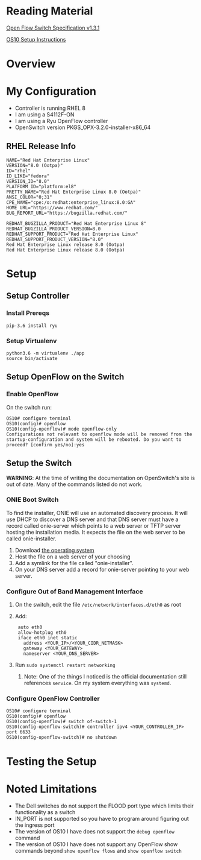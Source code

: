 # Reading Material

[Open Flow Switch Specification v1.3.1](./Reading_Material/openflow-spec-v1.3.1.pdf)

[OS10 Setup Instructions](./Reading_Material/force10-s3048-on_connectivity-guide4_en-us.pdf)

# Overview

# My Configuration

- Controller is running RHEL 8
- I am using a S4112F-ON
- I am using a Ryu OpenFlow controller
- OpenSwitch version PKGS_OPX-3.2.0-installer-x86_64

## RHEL Release Info

    NAME="Red Hat Enterprise Linux"
    VERSION="8.0 (Ootpa)"
    ID="rhel"
    ID_LIKE="fedora"
    VERSION_ID="8.0"
    PLATFORM_ID="platform:el8"
    PRETTY_NAME="Red Hat Enterprise Linux 8.0 (Ootpa)"
    ANSI_COLOR="0;31"
    CPE_NAME="cpe:/o:redhat:enterprise_linux:8.0:GA"
    HOME_URL="https://www.redhat.com/"
    BUG_REPORT_URL="https://bugzilla.redhat.com/"

    REDHAT_BUGZILLA_PRODUCT="Red Hat Enterprise Linux 8"
    REDHAT_BUGZILLA_PRODUCT_VERSION=8.0
    REDHAT_SUPPORT_PRODUCT="Red Hat Enterprise Linux"
    REDHAT_SUPPORT_PRODUCT_VERSION="8.0"
    Red Hat Enterprise Linux release 8.0 (Ootpa)
    Red Hat Enterprise Linux release 8.0 (Ootpa)

# Setup

## Setup Controller

### Install Prereqs

    pip-3.6 install ryu

### Setup Virtualenv

    python3.6 -m virtualenv ./app
    source bin/activate

## Setup OpenFlow on the Switch

### Enable OpenFlow

On the switch run:

    OS10# configure terminal
    OS10(config)# openflow
    OS10(config-openflow)# mode openflow-only
    Configurations not relevant to openflow mode will be removed from the startup-configuration and system will be rebooted. Do you want to proceed? [confirm yes/no]:yes

## Setup the Switch

**WARNING**: At the time of writing the documentation on OpenSwitch's site is out of date. Many of the commands listed do not work.

### ONIE Boot Switch

To find the installer, ONIE will use an automated discovery process. It will use DHCP to discover a DNS server and that DNS server must have a record called onie-server which points to a web server or TFTP server hosting the installation media. It expects the file on the web server to be called onie-installer.

1. Download [the operating system](https://archive.openswitch.net/installers/stable/Dell-EMC/PKGS_OPX-3.2.0-installer-x86_64.bin)
2. Host the file on a web server of your choosing
3. Add a symlink for the file called "onie-installer".
4. On your DNS server add a record for onie-server pointing to your web server.


### Configure Out of Band Management Interface

1. On the switch, edit the file `/etc/network/interfaces.d/eth0` as root
2. Add:

        auto eth0
        allow-hotplug eth0
        iface eth0 inet static
          address <YOUR_IP>/<YOUR_CIDR_NETMASK>
          gateway <YOUR_GATEWAY>
          nameserver <YOUR_DNS_SERVER>

3. Run `sudo systemctl restart networking`
   1. Note: One of the things I noticed is the official documentation still references `service`. On my system everything was `systemd`.

### Configure OpenFlow Controller

    OS10# configure terminal
    OS10(config)# openflow
    OS10(config-openflow)# switch of-switch-1
    OS10(config-openflow-switch)# controller ipv4 <YOUR_CONTROLLER_IP> port 6633
    OS10(config-openflow-switch)# no shutdown

# Testing the Setup

# Noted Limitations

- The Dell switches do not support the FLOOD port type which limits their functionality as a switch
- IN_PORT is not supported so you have to program around figuring out the ingress port
- The version of OS10 I have does not support the `debug openflow` command
- The version of OS10 I have does not support any OpenFlow show commands beyond `show openflow flows` and `show openflow switch`